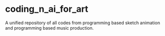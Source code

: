 # coding_n_ai_for_art
A unified repository of all codes from programming based sketch animation and programming based music production.
